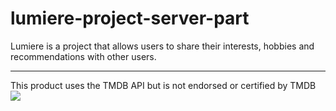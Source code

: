 # lumiere-project-server-part
Lumiere is a project that allows users to share their interests, hobbies and recommendations with other users.

---
This product uses the TMDB API but is not endorsed or certified by TMDB 
![](D:\JavaPrograms\lumiere-project-server-part\src\main\resources\TMDB.png)
